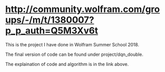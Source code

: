 # http://community.wolfram.com/groups/-/m/t/1380007?p_p_auth=Q5M3Xv6t

This is the project I have done in Wolfram Summer School 2018. 

The final version of code can be found under project/dqn_double. 

The explaination of code and algorithm is in the link above.
